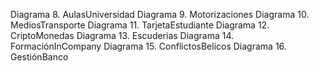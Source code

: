 Diagrama 8. AulasUniversidad
Diagrama 9. Motorizaciones
Diagrama 10. MediosTransporte
Diagrama 11. TarjetaEstudiante
Diagrama 12. CriptoMonedas
Diagrama 13. Escuderias
Diagrama 14. FormaciónInCompany
Diagrama 15. ConflictosBelicos
Diagrama 16. GestiónBanco
